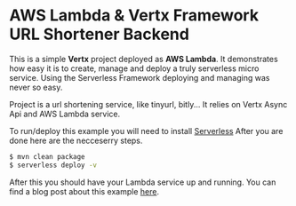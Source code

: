 # AWS Lambda & Vertx Framework URL Shortener Backend

This is a simple **Vertx** project deployed as **AWS Lambda**. It demonstrates how easy it is to create, manage and deploy a truly serverless micro service. Using the Serverless Framework deploying and managing was never so easy.

Project is a url shortening service, like tinyurl, bitly... It relies on Vertx Async Api and AWS Lambda service.

To run/deploy this example you will need to install [Serverless](https://serverless.com)
After you are done here are the necceserry steps.
```sh
$ mvn clean package
$ serverless deploy -v
```
After this you should have your Lambda service up and running.
You can find a blog post about this example [here](http://lazarbulic.com/blog/?p=154&preview=true).


